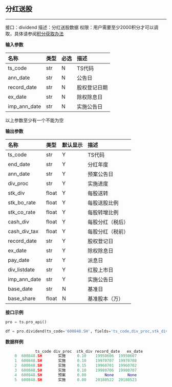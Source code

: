 ## 分红送股

------

接口：dividend
描述：分红送股数据
权限：用户需要至少2000积分才可以调取，具体请参阅[积分获取办法](https://tushare.pro/document/1?doc_id=13)

**输入参数**

| 名称         | 类型 | 必选 | 描述         |
| :----------- | :--- | :--- | :----------- |
| ts_code      | str  | N    | TS代码       |
| ann_date     | str  | N    | 公告日       |
| record_date  | str  | N    | 股权登记日期 |
| ex_date      | str  | N    | 除权除息日   |
| imp_ann_date | str  | N    | 实施公告日   |

以上参数至少有一个不能为空

**输出参数**

| 名称         | 类型  | 默认显示 | 描述             |
| :----------- | :---- | :------- | :--------------- |
| ts_code      | str   | Y        | TS代码           |
| end_date     | str   | Y        | 分红年度         |
| ann_date     | str   | Y        | 预案公告日       |
| div_proc     | str   | Y        | 实施进度         |
| stk_div      | float | Y        | 每股送转         |
| stk_bo_rate  | float | Y        | 每股送股比例     |
| stk_co_rate  | float | Y        | 每股转增比例     |
| cash_div     | float | Y        | 每股分红（税后） |
| cash_div_tax | float | Y        | 每股分红（税前） |
| record_date  | str   | Y        | 股权登记日       |
| ex_date      | str   | Y        | 除权除息日       |
| pay_date     | str   | Y        | 派息日           |
| div_listdate | str   | Y        | 红股上市日       |
| imp_ann_date | str   | Y        | 实施公告日       |
| base_date    | str   | N        | 基准日           |
| base_share   | float | N        | 基准股本（万）   |

**接口示例**

```python
pro = ts.pro_api()

df = pro.dividend(ts_code='600848.SH', fields='ts_code,div_proc,stk_div,record_date,ex_date')
```

**数据样例**

```python
             ts_code div_proc  stk_div record_date   ex_date
    0  600848.SH       实施     0.10    19950606  19950607
    1  600848.SH       实施     0.10    19970707  19970708
    2  600848.SH       实施     0.15    19960701  19960702
    3  600848.SH       实施     0.10    19980706  19980707
    4  600848.SH       预案     0.00        None      None
    5  600848.SH       实施     0.00    20180522  20180523
```